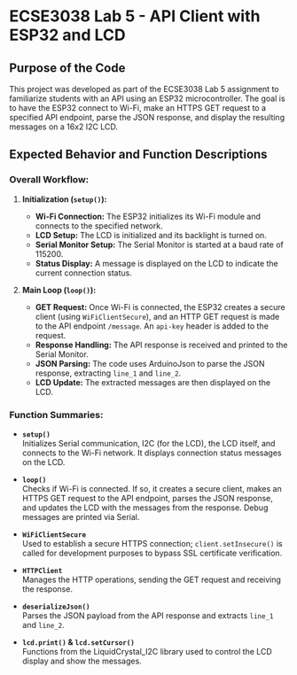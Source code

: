 # ECSE3038 Lab 5 - API Client with ESP32 and LCD

## Purpose of the Code
This project was developed as part of the ECSE3038 Lab 5 assignment to familiarize students with an API using an ESP32 microcontroller. The goal is to have the ESP32 connect to Wi-Fi, make an HTTPS GET request to a specified API endpoint, parse the JSON response, and display the resulting messages on a 16x2 I2C LCD.

## Expected Behavior and Function Descriptions

### Overall Workflow:
1. **Initialization (`setup()`):**
   - **Wi-Fi Connection:** The ESP32 initializes its Wi-Fi module and connects to the specified network.
   - **LCD Setup:** The LCD is initialized and its backlight is turned on.
   - **Serial Monitor Setup:** The Serial Monitor is started at a baud rate of 115200.
   - **Status Display:** A message is displayed on the LCD to indicate the current connection status.

2. **Main Loop (`loop()`):**
   - **GET Request:** Once Wi-Fi is connected, the ESP32 creates a secure client (using `WiFiClientSecure`), and an HTTP GET request is made to the API endpoint `/message`. An `api-key` header is added to the request.
   - **Response Handling:** The API response is received and printed to the Serial Monitor.
   - **JSON Parsing:** The code uses ArduinoJson to parse the JSON response, extracting `line_1` and `line_2`.
   - **LCD Update:** The extracted messages are then displayed on the LCD.
   

### Function Summaries:
- **`setup()`**  
  Initializes Serial communication, I2C (for the LCD), the LCD itself, and connects to the Wi-Fi network. It displays connection status messages on the LCD.
  
- **`loop()`**  
  Checks if Wi-Fi is connected. If so, it creates a secure client, makes an HTTPS GET request to the API endpoint, parses the JSON response, and updates the LCD with the messages from the response. Debug messages are printed via Serial.

- **`WiFiClientSecure`**  
  Used to establish a secure HTTPS connection; `client.setInsecure()` is called for development purposes to bypass SSL certificate verification.

- **`HTTPClient`**  
  Manages the HTTP operations, sending the GET request and receiving the response.

- **`deserializeJson()`**  
  Parses the JSON payload from the API response and extracts `line_1` and `line_2`.

- **`lcd.print()` & `lcd.setCursor()`**  
  Functions from the LiquidCrystal_I2C library used to control the LCD display and show the messages.
